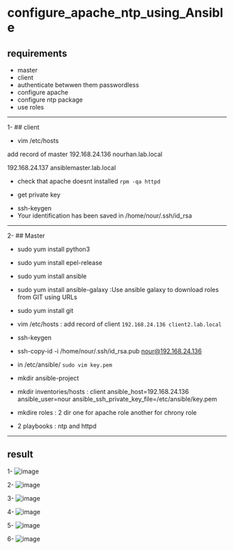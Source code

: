 # configure_apache_ntp_using_Ansible


## requirements

* master 
* client 
* authenticate betwwen them passwordless 
* configure apache 
* configure ntp package 
* use roles 
------------------------------------------------------------------------------------------------------------------------------------------------------------
1- ## client 
* vim /etc/hosts

 add record of master 
192.168.24.136 nourhan.lab.local

192.168.24.137 ansiblemaster.lab.local


* check that apache doesnt installed `rpm -qa httpd`


* get private key 
 - ssh-keygen
- Your identification has been saved in /home/nour/.ssh/id_rsa

--------------------------------------------------------------------------------------------------------------------------------------------------------------------
2- ## Master 
* sudo yum install python3
* sudo yum install epel-release
* sudo yum install ansible
* sudo yum install ansible-galaxy :Use ansible galaxy to download roles from GIT using URLs
* sudo yum install git
* vim /etc/hosts : add record of client `192.168.24.136 client2.lab.local`
* ssh-keygen
* ssh-copy-id -i /home/nour/.ssh/id_rsa.pub nour@192.168.24.136
* in  /etc/ansible/  `sudo vim key.pem`
* mkdir ansible-project 
* mkdir inventories/hosts : client  ansible_host=192.168.24.136  ansible_user=nour  ansible_ssh_private_key_file=/etc/ansible/key.pem
 
* mkdire roles : 2 dir one for apache role another for chrony role  
* 2 playbooks : ntp and httpd 
----------------------------------------------------------------------------------------------------------------------------
## result 



1- ![image](https://user-images.githubusercontent.com/125203973/224029220-be8b1f8a-dbb1-4540-bfea-a1d712f143d3.png)


2- ![image](https://user-images.githubusercontent.com/125203973/224029855-607114b3-9c54-4be6-8c6a-a07160d2c955.png)

3- ![image](https://user-images.githubusercontent.com/125203973/224029698-d958e0e6-da05-4ca3-91f4-b66910b10219.png)
 




4- ![image](https://user-images.githubusercontent.com/125203973/224029336-c9194672-ba6b-4771-9746-7c1f2dbe289c.png)

5-  ![image](https://user-images.githubusercontent.com/125203973/224029483-9ae61ed2-a27b-49d0-a52f-450d82cbfca6.png)

6- ![image](https://user-images.githubusercontent.com/125203973/224032105-fbf90dc6-5be6-47d4-b75d-08099f06b704.png)


 
 









